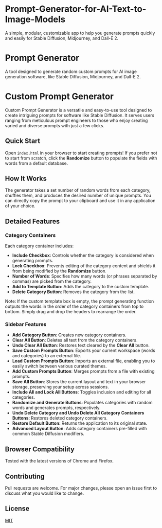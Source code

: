# Prompt-Generator-for-AI-Text-to-Image-Models
A simple, modular, customizable app to help you generate prompts quickly and easily for Stable Diffusion, Midjourney, and Dall-E 2.

# Prompt Generator

A tool designed to generate random custom prompts for AI image generation software, like Stable Diffusion, Midjourney, and Dall-E 2.

# Custom Prompt Generator

Custom Prompt Generator is a versatile and easy-to-use tool designed to create intriguing prompts for software like Stable Diffusion. It serves users ranging from meticulous prompt engineers to those who enjoy creating varied and diverse prompts with just a few clicks.

## Quick Start

Open `index.html` in your browser to start creating prompts! If you prefer not to start from scratch, click the **Randomize** button to populate the fields with words from a default database. 

## How It Works

The generator takes a set number of random words from each category, shuffles them, and produces the desired number of unique prompts. You can directly copy the prompt to your clipboard and use it in any application of your choice.

## Detailed Features

### Category Containers

Each category container includes:

- **Include Checkbox**: Controls whether the category is considered when generating prompts.
- **Lock Checkbox**: Prevents editing of the category content and shields it from being modified by the **Randomize** button.
- **Number of Words**: Specifies how many words (or phrases separated by commas) are picked from the category.
- **Add to Template Button**: Adds the category to the custom template.
- **Delete Category Button**: Removes the category from the list.

Note: If the custom template box is empty, the prompt generating function outputs the words in the order of the category containers from top to bottom. Simply drag and drop the headers to rearrange the order.

### Sidebar Features

- **Add Category Button**: Creates new category containers.
- **Clear All Button**: Deletes all text from the category containers.
- **Undo Clear All Button**: Restores text cleared by the **Clear All** button.
- **Save Custom Prompts Button**: Exports your current workspace (words and categories) to an external file.
- **Load Custom Prompts Button**: Imports an external file, enabling you to easily switch between various curated themes.
- **Add Custom Prompts Button**: Merges prompts from a file with existing prompts.
- **Save All Button**: Stores the current layout and text in your browser storage, preserving your setup across sessions.
- **Include All and Lock All Buttons**: Toggles inclusion and editing for all categories.
- **Randomize and Generate Buttons**: Populates categories with random words and generates prompts, respectively.
- **Undo Delete Category and Undo Delete All Category Containers Buttons**: Restores deleted category containers.
- **Restore Default Button**: Returns the application to its original state.
- **Advanced Layout Button**: Adds category containers pre-filled with common Stable Diffusion modifiers.

## Browser Compatibility

Tested with the latest versions of Chrome and Firefox.

## Contributing

Pull requests are welcome. For major changes, please open an issue first to discuss what you would like to change.

## License

[MIT](https://choosealicense.com/licenses/mit/)
